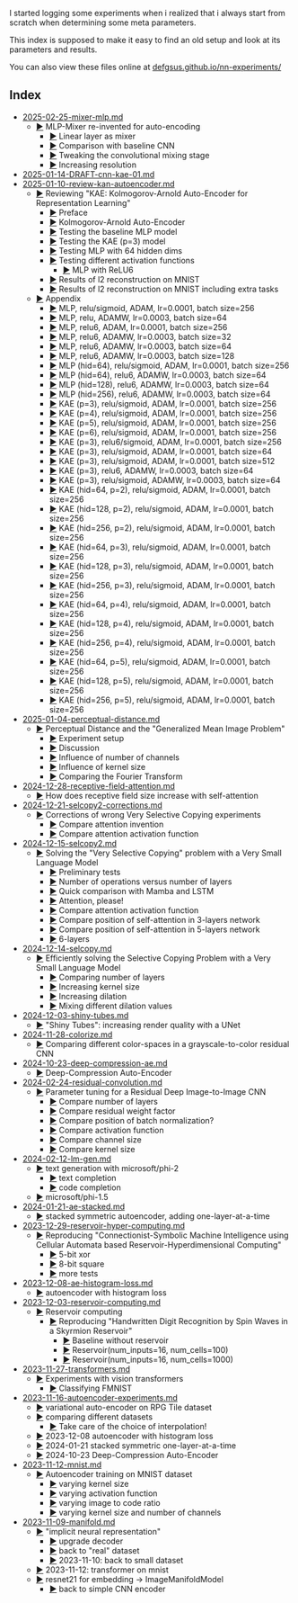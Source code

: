 I started logging some experiments when i realized
that i always start from scratch when determining some 
meta parameters. 

This index is supposed to make it easy to find an old setup
and look at its parameters and results.

You can also view these files online at [defgsus.github.io/nn-experiments/](https://defgsus.github.io/nn-experiments/) 


## Index
- [2025-02-25-mixer-mlp.md](2025-02-25-mixer-mlp.md)
  - [:arrow_forward:](2025-02-25-mixer-mlp.md#mlp-mixer-re-invented-for-auto-encoding) MLP-Mixer re-invented for auto-encoding
      - [:arrow_forward:](2025-02-25-mixer-mlp.md#linear-layer-as-mixer) Linear layer as mixer
      - [:arrow_forward:](2025-02-25-mixer-mlp.md#comparison-with-baseline-cnn) Comparison with baseline CNN
      - [:arrow_forward:](2025-02-25-mixer-mlp.md#tweaking-the-convolutional-mixing-stage) Tweaking the convolutional mixing stage
    - [:arrow_forward:](2025-02-25-mixer-mlp.md#increasing-resolution) Increasing resolution
- [2025-01-14-DRAFT-cnn-kae-01.md](2025-01-14-DRAFT-cnn-kae-01.md)
- [2025-01-10-review-kan-autoencoder.md](2025-01-10-review-kan-autoencoder.md)
  - [:arrow_forward:](2025-01-10-review-kan-autoencoder.md#reviewing-kae-kolmogorov-arnold-auto-encoder-for-representation-learning) Reviewing "KAE: Kolmogorov-Arnold Auto-Encoder for Representation Learning"
      - [:arrow_forward:](2025-01-10-review-kan-autoencoder.md#preface) Preface
      - [:arrow_forward:](2025-01-10-review-kan-autoencoder.md#kolmogorov-arnold-auto-encoder) Kolmogorov-Arnold Auto-Encoder
      - [:arrow_forward:](2025-01-10-review-kan-autoencoder.md#testing-the-baseline-mlp-model) Testing the baseline MLP model
      - [:arrow_forward:](2025-01-10-review-kan-autoencoder.md#testing-the-kae-p3-model) Testing the KAE (p=3) model
      - [:arrow_forward:](2025-01-10-review-kan-autoencoder.md#testing-mlp-with-64-hidden-dims) Testing MLP with 64 hidden dims
    - [:arrow_forward:](2025-01-10-review-kan-autoencoder.md#testing-different-activation-functions) Testing different activation functions
      - [:arrow_forward:](2025-01-10-review-kan-autoencoder.md#mlp-with-relu6) MLP with ReLU6
    - [:arrow_forward:](2025-01-10-review-kan-autoencoder.md#results-of-l2-reconstruction-on-mnist) Results of l2 reconstruction on MNIST
    - [:arrow_forward:](2025-01-10-review-kan-autoencoder.md#results-of-l2-reconstruction-on-mnist-including-extra-tasks) Results of l2 reconstruction on MNIST including extra tasks
  - [:arrow_forward:](2025-01-10-review-kan-autoencoder.md#appendix) Appendix
      - [:arrow_forward:](2025-01-10-review-kan-autoencoder.md#mlp-relusigmoid-adam-lr00001-batch-size256) MLP, relu/sigmoid, ADAM, lr=0.0001, batch size=256
      - [:arrow_forward:](2025-01-10-review-kan-autoencoder.md#mlp-relu-adamw-lr00003-batch-size64) MLP, relu, ADAMW, lr=0.0003, batch size=64
      - [:arrow_forward:](2025-01-10-review-kan-autoencoder.md#mlp-relu6-adam-lr00001-batch-size256) MLP, relu6, ADAM, lr=0.0001, batch size=256
      - [:arrow_forward:](2025-01-10-review-kan-autoencoder.md#mlp-relu6-adamw-lr00003-batch-size32) MLP, relu6, ADAMW, lr=0.0003, batch size=32
      - [:arrow_forward:](2025-01-10-review-kan-autoencoder.md#mlp-relu6-adamw-lr00003-batch-size64) MLP, relu6, ADAMW, lr=0.0003, batch size=64
      - [:arrow_forward:](2025-01-10-review-kan-autoencoder.md#mlp-relu6-adamw-lr00003-batch-size128) MLP, relu6, ADAMW, lr=0.0003, batch size=128
      - [:arrow_forward:](2025-01-10-review-kan-autoencoder.md#mlp-hid64-relusigmoid-adam-lr00001-batch-size256) MLP (hid=64), relu/sigmoid, ADAM, lr=0.0001, batch size=256
      - [:arrow_forward:](2025-01-10-review-kan-autoencoder.md#mlp-hid64-relu6-adamw-lr00003-batch-size64) MLP (hid=64), relu6, ADAMW, lr=0.0003, batch size=64
      - [:arrow_forward:](2025-01-10-review-kan-autoencoder.md#mlp-hid128-relu6-adamw-lr00003-batch-size64) MLP (hid=128), relu6, ADAMW, lr=0.0003, batch size=64
      - [:arrow_forward:](2025-01-10-review-kan-autoencoder.md#mlp-hid256-relu6-adamw-lr00003-batch-size64) MLP (hid=256), relu6, ADAMW, lr=0.0003, batch size=64
      - [:arrow_forward:](2025-01-10-review-kan-autoencoder.md#kae-p3-relusigmoid-adam-lr00001-batch-size256) KAE (p=3), relu/sigmoid, ADAM, lr=0.0001, batch size=256
      - [:arrow_forward:](2025-01-10-review-kan-autoencoder.md#kae-p4-relusigmoid-adam-lr00001-batch-size256) KAE (p=4), relu/sigmoid, ADAM, lr=0.0001, batch size=256
      - [:arrow_forward:](2025-01-10-review-kan-autoencoder.md#kae-p5-relusigmoid-adam-lr00001-batch-size256) KAE (p=5), relu/sigmoid, ADAM, lr=0.0001, batch size=256
      - [:arrow_forward:](2025-01-10-review-kan-autoencoder.md#kae-p6-relusigmoid-adam-lr00001-batch-size256) KAE (p=6), relu/sigmoid, ADAM, lr=0.0001, batch size=256
      - [:arrow_forward:](2025-01-10-review-kan-autoencoder.md#kae-p3-relu6sigmoid-adam-lr00001-batch-size256) KAE (p=3), relu6/sigmoid, ADAM, lr=0.0001, batch size=256
      - [:arrow_forward:](2025-01-10-review-kan-autoencoder.md#kae-p3-relusigmoid-adam-lr00001-batch-size64) KAE (p=3), relu/sigmoid, ADAM, lr=0.0001, batch size=64
      - [:arrow_forward:](2025-01-10-review-kan-autoencoder.md#kae-p3-relusigmoid-adam-lr00001-batch-size512) KAE (p=3), relu/sigmoid, ADAM, lr=0.0001, batch size=512
      - [:arrow_forward:](2025-01-10-review-kan-autoencoder.md#kae-p3-relu6-adamw-lr00003-batch-size64) KAE (p=3), relu6, ADAMW, lr=0.0003, batch size=64
      - [:arrow_forward:](2025-01-10-review-kan-autoencoder.md#kae-p3-relusigmoid-adamw-lr00003-batch-size64) KAE (p=3), relu/sigmoid, ADAMW, lr=0.0003, batch size=64
      - [:arrow_forward:](2025-01-10-review-kan-autoencoder.md#kae-hid64-p2-relusigmoid-adam-lr00001-batch-size256) KAE (hid=64, p=2), relu/sigmoid, ADAM, lr=0.0001, batch size=256
      - [:arrow_forward:](2025-01-10-review-kan-autoencoder.md#kae-hid128-p2-relusigmoid-adam-lr00001-batch-size256) KAE (hid=128, p=2), relu/sigmoid, ADAM, lr=0.0001, batch size=256
      - [:arrow_forward:](2025-01-10-review-kan-autoencoder.md#kae-hid256-p2-relusigmoid-adam-lr00001-batch-size256) KAE (hid=256, p=2), relu/sigmoid, ADAM, lr=0.0001, batch size=256
      - [:arrow_forward:](2025-01-10-review-kan-autoencoder.md#kae-hid64-p3-relusigmoid-adam-lr00001-batch-size256) KAE (hid=64, p=3), relu/sigmoid, ADAM, lr=0.0001, batch size=256
      - [:arrow_forward:](2025-01-10-review-kan-autoencoder.md#kae-hid128-p3-relusigmoid-adam-lr00001-batch-size256) KAE (hid=128, p=3), relu/sigmoid, ADAM, lr=0.0001, batch size=256
      - [:arrow_forward:](2025-01-10-review-kan-autoencoder.md#kae-hid256-p3-relusigmoid-adam-lr00001-batch-size256) KAE (hid=256, p=3), relu/sigmoid, ADAM, lr=0.0001, batch size=256
      - [:arrow_forward:](2025-01-10-review-kan-autoencoder.md#kae-hid64-p4-relusigmoid-adam-lr00001-batch-size256) KAE (hid=64, p=4), relu/sigmoid, ADAM, lr=0.0001, batch size=256
      - [:arrow_forward:](2025-01-10-review-kan-autoencoder.md#kae-hid128-p4-relusigmoid-adam-lr00001-batch-size256) KAE (hid=128, p=4), relu/sigmoid, ADAM, lr=0.0001, batch size=256
      - [:arrow_forward:](2025-01-10-review-kan-autoencoder.md#kae-hid256-p4-relusigmoid-adam-lr00001-batch-size256) KAE (hid=256, p=4), relu/sigmoid, ADAM, lr=0.0001, batch size=256
      - [:arrow_forward:](2025-01-10-review-kan-autoencoder.md#kae-hid64-p5-relusigmoid-adam-lr00001-batch-size256) KAE (hid=64, p=5), relu/sigmoid, ADAM, lr=0.0001, batch size=256
      - [:arrow_forward:](2025-01-10-review-kan-autoencoder.md#kae-hid128-p5-relusigmoid-adam-lr00001-batch-size256) KAE (hid=128, p=5), relu/sigmoid, ADAM, lr=0.0001, batch size=256
      - [:arrow_forward:](2025-01-10-review-kan-autoencoder.md#kae-hid256-p5-relusigmoid-adam-lr00001-batch-size256) KAE (hid=256, p=5), relu/sigmoid, ADAM, lr=0.0001, batch size=256
- [2025-01-04-perceptual-distance.md](2025-01-04-perceptual-distance.md)
  - [:arrow_forward:](2025-01-04-perceptual-distance.md#perceptual-distance-and-the-generalized-mean-image-problem) Perceptual Distance and the "Generalized Mean Image Problem"
      - [:arrow_forward:](2025-01-04-perceptual-distance.md#experiment-setup) Experiment setup
      - [:arrow_forward:](2025-01-04-perceptual-distance.md#discussion) Discussion
      - [:arrow_forward:](2025-01-04-perceptual-distance.md#influence-of-number-of-channels) Influence of number of channels
      - [:arrow_forward:](2025-01-04-perceptual-distance.md#influence-of-kernel-size) Influence of kernel size
    - [:arrow_forward:](2025-01-04-perceptual-distance.md#comparing-the-fourier-transform) Comparing the Fourier Transform
- [2024-12-28-receptive-field-attention.md](2024-12-28-receptive-field-attention.md)
  - [:arrow_forward:](2024-12-28-receptive-field-attention.md#how-does-receptive-field-size-increase-with-self-attention) How does receptive field size increase with self-attention
- [2024-12-21-selcopy2-corrections.md](2024-12-21-selcopy2-corrections.md)
  - [:arrow_forward:](2024-12-21-selcopy2-corrections.md#corrections-of-wrong-very-selective-copying-experiments) Corrections of wrong Very Selective Copying experiments
      - [:arrow_forward:](2024-12-21-selcopy2-corrections.md#compare-attention-invention) Compare attention invention
      - [:arrow_forward:](2024-12-21-selcopy2-corrections.md#compare-attention-activation-function) Compare attention activation function
- [2024-12-15-selcopy2.md](2024-12-15-selcopy2.md)
  - [:arrow_forward:](2024-12-15-selcopy2.md#solving-the-very-selective-copying-problem-with-a-very-small-language-model) Solving the "Very Selective Copying" problem with a Very Small Language Model
      - [:arrow_forward:](2024-12-15-selcopy2.md#preliminary-tests) Preliminary tests
      - [:arrow_forward:](2024-12-15-selcopy2.md#number-of-operations-versus-number-of-layers) Number of operations versus number of layers
      - [:arrow_forward:](2024-12-15-selcopy2.md#quick-comparison-with-mamba-and-lstm) Quick comparison with Mamba and LSTM
      - [:arrow_forward:](2024-12-15-selcopy2.md#attention-please) Attention, please!
      - [:arrow_forward:](2024-12-15-selcopy2.md#compare-attention-activation-function) Compare attention activation function
      - [:arrow_forward:](2024-12-15-selcopy2.md#compare-position-of-self-attention-in-3-layers-network) Compare position of self-attention in 3-layers network
      - [:arrow_forward:](2024-12-15-selcopy2.md#compare-position-of-self-attention-in-5-layers-network) Compare position of self-attention in 5-layers network
      - [:arrow_forward:](2024-12-15-selcopy2.md#6-layers) 6-layers
- [2024-12-14-selcopy.md](2024-12-14-selcopy.md)
  - [:arrow_forward:](2024-12-14-selcopy.md#efficiently-solving-the-selective-copying-problem-with-a-very-small-language-model) Efficiently solving the Selective Copying Problem with a Very Small Language Model
      - [:arrow_forward:](2024-12-14-selcopy.md#comparing-number-of-layers) Comparing number of layers
      - [:arrow_forward:](2024-12-14-selcopy.md#increasing-kernel-size) Increasing kernel size
      - [:arrow_forward:](2024-12-14-selcopy.md#increasing-dilation) Increasing dilation
      - [:arrow_forward:](2024-12-14-selcopy.md#mixing-different-dilation-values) Mixing different dilation values
- [2024-12-03-shiny-tubes.md](2024-12-03-shiny-tubes.md)
  - [:arrow_forward:](2024-12-03-shiny-tubes.md#shiny-tubes-increasing-render-quality-with-a-unet) "Shiny Tubes": increasing render quality with a UNet
- [2024-11-28-colorize.md](2024-11-28-colorize.md)
  - [:arrow_forward:](2024-11-28-colorize.md#comparing-different-color-spaces-in-a-grayscale-to-color-residual-cnn) Comparing different color-spaces in a grayscale-to-color residual CNN
- [2024-10-23-deep-compression-ae.md](2024-10-23-deep-compression-ae.md)
  - [:arrow_forward:](2024-10-23-deep-compression-ae.md#deep-compression-auto-encoder) Deep-Compression Auto-Encoder
- [2024-02-24-residual-convolution.md](2024-02-24-residual-convolution.md)
  - [:arrow_forward:](2024-02-24-residual-convolution.md#parameter-tuning-for-a-residual-deep-image-to-image-cnn) Parameter tuning for a Residual Deep Image-to-Image CNN
    - [:arrow_forward:](2024-02-24-residual-convolution.md#compare-number-of-layers) Compare number of layers
    - [:arrow_forward:](2024-02-24-residual-convolution.md#compare-residual-weight-factor) Compare residual weight factor
    - [:arrow_forward:](2024-02-24-residual-convolution.md#compare-position-of-batch-normalization) Compare position of batch normalization?
    - [:arrow_forward:](2024-02-24-residual-convolution.md#compare-activation-function) Compare activation function
    - [:arrow_forward:](2024-02-24-residual-convolution.md#compare-channel-size) Compare channel size
    - [:arrow_forward:](2024-02-24-residual-convolution.md#compare-kernel-size) Compare kernel size
- [2024-02-12-lm-gen.md](2024-02-12-lm-gen.md)
  - [:arrow_forward:](2024-02-12-lm-gen.md#text-generation-with-microsoftphi-2) text generation with microsoft/phi-2
    - [:arrow_forward:](2024-02-12-lm-gen.md#text-completion) text completion
    - [:arrow_forward:](2024-02-12-lm-gen.md#code-completion) code completion
  - [:arrow_forward:](2024-02-12-lm-gen.md#microsoftphi-15) microsoft/phi-1.5
- [2024-01-21-ae-stacked.md](2024-01-21-ae-stacked.md)
  - [:arrow_forward:](2024-01-21-ae-stacked.md#stacked-symmetric-autoencoder-adding-one-layer-at-a-time) stacked symmetric autoencoder, adding one-layer-at-a-time
- [2023-12-29-reservoir-hyper-computing.md](2023-12-29-reservoir-hyper-computing.md)
  - [:arrow_forward:](2023-12-29-reservoir-hyper-computing.md#reproducing-connectionist-symbolic-machine-intelligence-using-cellular-automata-based-reservoir-hyperdimensional-computing) Reproducing "Connectionist-Symbolic Machine Intelligence using Cellular Automata based Reservoir-Hyperdimensional Computing"
      - [:arrow_forward:](2023-12-29-reservoir-hyper-computing.md#5-bit-xor) 5-bit xor
      - [:arrow_forward:](2023-12-29-reservoir-hyper-computing.md#8-bit-square) 8-bit square
      - [:arrow_forward:](2023-12-29-reservoir-hyper-computing.md#more-tests) more tests
- [2023-12-08-ae-histogram-loss.md](2023-12-08-ae-histogram-loss.md)
  - [:arrow_forward:](2023-12-08-ae-histogram-loss.md#autoencoder-with-histogram-loss) autoencoder with histogram loss
- [2023-12-03-reservoir-computing.md](2023-12-03-reservoir-computing.md)
  - [:arrow_forward:](2023-12-03-reservoir-computing.md#reservoir-computing) Reservoir computing
    - [:arrow_forward:](2023-12-03-reservoir-computing.md#reproducing-handwritten-digit-recognition-by-spin-waves-in-a-skyrmion-reservoir) Reproducing "Handwritten Digit Recognition by Spin Waves in a Skyrmion Reservoir"
      - [:arrow_forward:](2023-12-03-reservoir-computing.md#baseline-without-reservoir) Baseline without reservoir
      - [:arrow_forward:](2023-12-03-reservoir-computing.md#reservoirnum_inputs16-num_cells100) Reservoir(num_inputs=16, num_cells=100)
      - [:arrow_forward:](2023-12-03-reservoir-computing.md#reservoirnum_inputs16-num_cells1000) Reservoir(num_inputs=16, num_cells=1000)
- [2023-11-27-transformers.md](2023-11-27-transformers.md)
  - [:arrow_forward:](2023-11-27-transformers.md#experiments-with-vision-transformers) Experiments with vision transformers
    - [:arrow_forward:](2023-11-27-transformers.md#classifying-fmnist) Classifying FMNIST
- [2023-11-16-autoencoder-experiments.md](2023-11-16-autoencoder-experiments.md)
  - [:arrow_forward:](2023-11-16-autoencoder-experiments.md#variational-auto-encoder-on-rpg-tile-dataset) variational auto-encoder on RPG Tile dataset
  - [:arrow_forward:](2023-11-16-autoencoder-experiments.md#comparing-different-datasets) comparing different datasets
      - [:arrow_forward:](2023-11-16-autoencoder-experiments.md#take-care-of-the-choice-of-interpolation) Take care of the choice of interpolation!
  - [:arrow_forward:](2023-11-16-autoencoder-experiments.md#2023-12-08-autoencoder-with-histogram-loss) 2023-12-08 autoencoder with histogram loss
  - [:arrow_forward:](2023-11-16-autoencoder-experiments.md#2024-01-21-stacked-symmetric-one-layer-at-a-time) 2024-01-21 stacked symmetric one-layer-at-a-time
  - [:arrow_forward:](2023-11-16-autoencoder-experiments.md#2024-10-23-deep-compression-auto-encoder) 2024-10-23 Deep-Compression Auto-Encoder
- [2023-11-12-mnist.md](2023-11-12-mnist.md)
  - [:arrow_forward:](2023-11-12-mnist.md#autoencoder-training-on-mnist-dataset) Autoencoder training on MNIST dataset
    - [:arrow_forward:](2023-11-12-mnist.md#varying-kernel-size) varying kernel size
    - [:arrow_forward:](2023-11-12-mnist.md#varying-activation-function) varying activation function
    - [:arrow_forward:](2023-11-12-mnist.md#varying-image-to-code-ratio) varying image to code ratio
    - [:arrow_forward:](2023-11-12-mnist.md#varying-kernel-size-and-number-of-channels) varying kernel size and number of channels
- [2023-11-09-manifold.md](2023-11-09-manifold.md)
  - [:arrow_forward:](2023-11-09-manifold.md#implicit-neural-representation) "implicit neural representation"
      - [:arrow_forward:](2023-11-09-manifold.md#upgrade-decoder) upgrade decoder
      - [:arrow_forward:](2023-11-09-manifold.md#back-to-real-dataset) back to "real" dataset
      - [:arrow_forward:](2023-11-09-manifold.md#2023-11-10-back-to-small-dataset) 2023-11-10: back to small dataset
  - [:arrow_forward:](2023-11-09-manifold.md#2023-11-12-transformer-on-mnist) 2023-11-12: transformer on mnist
  - [:arrow_forward:](2023-11-09-manifold.md#resnet21-for-embedding---imagemanifoldmodel) resnet21 for embedding -> ImageManifoldModel
    - [:arrow_forward:](2023-11-09-manifold.md#back-to-simple-cnn-encoder) back to simple CNN encoder
